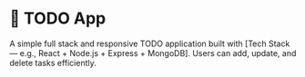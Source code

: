 # 📝 TODO App

A simple full stack and responsive TODO application built with [Tech Stack — e.g., React + Node.js + Express + MongoDB]. Users can add, update, and delete tasks efficiently.










